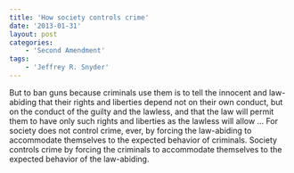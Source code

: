 ```yaml
---
title: 'How society controls crime'
date: '2013-01-31'
layout: post
categories:
    - 'Second Amendment'
tags:
    - 'Jeffrey R. Snyder'
---
```


But to ban guns because criminals use them is to tell the innocent and law-abiding that their rights and liberties depend not on their own conduct, but on the conduct of the guilty and the lawless, and that the law will permit them to have only such rights and liberties as the lawless will allow … For society does not control crime, ever, by forcing the law-abiding to accommodate themselves to the expected behavior of criminals. Society controls crime by forcing the criminals to accommodate themselves to the expected behavior of the law-abiding.